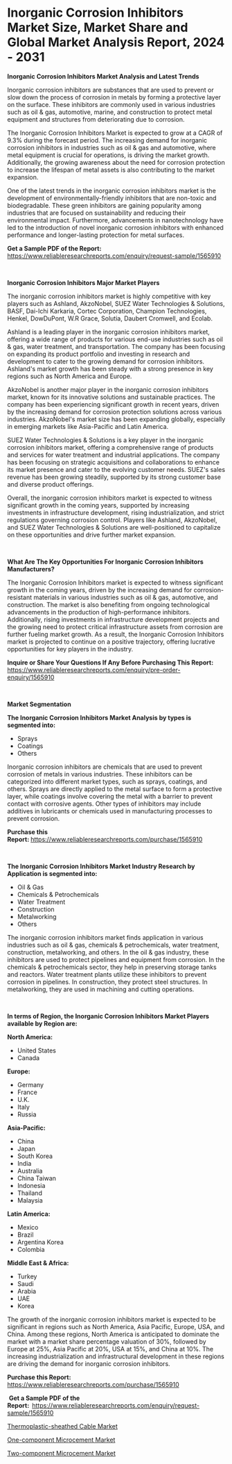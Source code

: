 <p><h1>Inorganic Corrosion Inhibitors Market Size, Market Share and Global Market Analysis Report, 2024 - 2031</h1></p><p><strong>Inorganic Corrosion Inhibitors Market Analysis and Latest Trends</strong></p>
<p><p>Inorganic corrosion inhibitors are substances that are used to prevent or slow down the process of corrosion in metals by forming a protective layer on the surface. These inhibitors are commonly used in various industries such as oil & gas, automotive, marine, and construction to protect metal equipment and structures from deteriorating due to corrosion.</p><p>The Inorganic Corrosion Inhibitors Market is expected to grow at a CAGR of 9.3% during the forecast period. The increasing demand for inorganic corrosion inhibitors in industries such as oil & gas and automotive, where metal equipment is crucial for operations, is driving the market growth. Additionally, the growing awareness about the need for corrosion protection to increase the lifespan of metal assets is also contributing to the market expansion.</p><p>One of the latest trends in the inorganic corrosion inhibitors market is the development of environmentally-friendly inhibitors that are non-toxic and biodegradable. These green inhibitors are gaining popularity among industries that are focused on sustainability and reducing their environmental impact. Furthermore, advancements in nanotechnology have led to the introduction of novel inorganic corrosion inhibitors with enhanced performance and longer-lasting protection for metal surfaces.</p></p>
<p><strong>Get a Sample PDF of the Report:&nbsp;</strong> <a href="https://www.reliableresearchreports.com/enquiry/request-sample/1565910">https://www.reliableresearchreports.com/enquiry/request-sample/1565910</a></p>
<p>&nbsp;</p>
<p><strong>Inorganic Corrosion Inhibitors Major Market Players</strong></p>
<p><p>The inorganic corrosion inhibitors market is highly competitive with key players such as Ashland, AkzoNobel, SUEZ Water Technologies & Solutions, BASF, Dai-Ichi Karkaria, Cortec Corporation, Champion Technologies, Henkel, DowDuPont, W.R Grace, Solutia, Daubert Cromwell, and Ecolab.</p><p>Ashland is a leading player in the inorganic corrosion inhibitors market, offering a wide range of products for various end-use industries such as oil & gas, water treatment, and transportation. The company has been focusing on expanding its product portfolio and investing in research and development to cater to the growing demand for corrosion inhibitors. Ashland's market growth has been steady with a strong presence in key regions such as North America and Europe.</p><p>AkzoNobel is another major player in the inorganic corrosion inhibitors market, known for its innovative solutions and sustainable practices. The company has been experiencing significant growth in recent years, driven by the increasing demand for corrosion protection solutions across various industries. AkzoNobel's market size has been expanding globally, especially in emerging markets like Asia-Pacific and Latin America.</p><p>SUEZ Water Technologies & Solutions is a key player in the inorganic corrosion inhibitors market, offering a comprehensive range of products and services for water treatment and industrial applications. The company has been focusing on strategic acquisitions and collaborations to enhance its market presence and cater to the evolving customer needs. SUEZ's sales revenue has been growing steadily, supported by its strong customer base and diverse product offerings.</p><p>Overall, the inorganic corrosion inhibitors market is expected to witness significant growth in the coming years, supported by increasing investments in infrastructure development, rising industrialization, and strict regulations governing corrosion control. Players like Ashland, AkzoNobel, and SUEZ Water Technologies & Solutions are well-positioned to capitalize on these opportunities and drive further market expansion.</p></p>
<p>&nbsp;</p>
<p><strong>What Are The Key Opportunities For Inorganic Corrosion Inhibitors Manufacturers?</strong></p>
<p><p>The Inorganic Corrosion Inhibitors market is expected to witness significant growth in the coming years, driven by the increasing demand for corrosion-resistant materials in various industries such as oil & gas, automotive, and construction. The market is also benefiting from ongoing technological advancements in the production of high-performance inhibitors. Additionally, rising investments in infrastructure development projects and the growing need to protect critical infrastructure assets from corrosion are further fueling market growth. As a result, the Inorganic Corrosion Inhibitors market is projected to continue on a positive trajectory, offering lucrative opportunities for key players in the industry.</p></p>
<p><strong>Inquire or Share Your Questions If Any Before Purchasing This Report:</strong> <a href="https://www.reliableresearchreports.com/enquiry/pre-order-enquiry/1565910">https://www.reliableresearchreports.com/enquiry/pre-order-enquiry/1565910</a></p>
<p>&nbsp;</p>
<p><strong>Market Segmentation</strong></p>
<p><strong>The Inorganic Corrosion Inhibitors Market Analysis by types is segmented into:</strong></p>
<p><ul><li>Sprays</li><li>Coatings</li><li>Others</li></ul></p>
<p><p>Inorganic corrosion inhibitors are chemicals that are used to prevent corrosion of metals in various industries. These inhibitors can be categorized into different market types, such as sprays, coatings, and others. Sprays are directly applied to the metal surface to form a protective layer, while coatings involve covering the metal with a barrier to prevent contact with corrosive agents. Other types of inhibitors may include additives in lubricants or chemicals used in manufacturing processes to prevent corrosion.</p></p>
<p><strong>Purchase this Report:&nbsp;</strong><a href="https://www.reliableresearchreports.com/purchase/1565910">https://www.reliableresearchreports.com/purchase/1565910</a></p>
<p>&nbsp;</p>
<p><strong>The Inorganic Corrosion Inhibitors Market Industry Research by Application is segmented into:</strong></p>
<p><ul><li>Oil & Gas</li><li>Chemicals & Petrochemicals</li><li>Water Treatment</li><li>Construction</li><li>Metalworking</li><li>Others</li></ul></p>
<p><p>The inorganic corrosion inhibitors market finds application in various industries such as oil & gas, chemicals & petrochemicals, water treatment, construction, metalworking, and others. In the oil & gas industry, these inhibitors are used to protect pipelines and equipment from corrosion. In the chemicals & petrochemicals sector, they help in preserving storage tanks and reactors. Water treatment plants utilize these inhibitors to prevent corrosion in pipelines. In construction, they protect steel structures. In metalworking, they are used in machining and cutting operations.</p></p>
<p>&nbsp;</p>
<p><strong>In terms of Region, the Inorganic Corrosion Inhibitors Market Players available by Region are:</strong></p>
<p>
    <p> <strong> North America: </strong>
        <ul>
            <li>United States</li>
            <li>Canada</li>
        </ul>
        </p> 
    <p> <strong> Europe: </strong>
        <ul>
            <li>Germany</li>
            <li>France</li>
            <li>U.K.</li>
            <li>Italy</li>
            <li>Russia</li>
        </ul>
        </p> 
    <p> <strong> Asia-Pacific: </strong>
        <ul>
            <li>China</li>
            <li>Japan</li>
            <li>South Korea</li>
            <li>India</li>
            <li>Australia</li>
            <li>China Taiwan</li>
            <li>Indonesia</li>
            <li>Thailand</li>
            <li>Malaysia</li>
        </ul>
        </p> 
    <p> <strong> Latin America: </strong>
        <ul>
            <li>Mexico</li>
            <li>Brazil</li>
            <li>Argentina Korea</li>
            <li>Colombia</li>
        </ul>
        </p> 
    <p> <strong> Middle East & Africa: </strong>
        <ul>
            <li>Turkey</li>
            <li>Saudi</li>
            <li>Arabia</li>
            <li>UAE</li>
            <li>Korea</li>
        </ul>
    </p>
    </p>
<p><p>The growth of the inorganic corrosion inhibitors market is expected to be significant in regions such as North America, Asia Pacific, Europe, USA, and China. Among these regions, North America is anticipated to dominate the market with a market share percentage valuation of 30%, followed by Europe at 25%, Asia Pacific at 20%, USA at 15%, and China at 10%. The increasing industrialization and infrastructural development in these regions are driving the demand for inorganic corrosion inhibitors.</p></p>
<p><strong>Purchase this Report: </strong><a href="https://www.reliableresearchreports.com/purchase/1565910">https://www.reliableresearchreports.com/purchase/1565910</a></p>
<p>&nbsp;<strong>Get a Sample PDF of the Report:&nbsp;&nbsp;</strong><a href="https://www.reliableresearchreports.com/enquiry/request-sample/1565910">https://www.reliableresearchreports.com/enquiry/request-sample/1565910</a></p>
<p><strong></strong></p>
<p><p><a href="https://view.publitas.com/reportprime-1/thermoplastic-sheathed-cable-market-furnish-information-about-market-size-market-share-market-dynamics-and-projections-spanning-from-2024-to-2031/">Thermoplastic-sheathed Cable Market</a></p><p><a href="https://view.publitas.com/reportprime-1/one-component-microcement-market-size-and-growth-market-segmentation-regional-and-country-breakdowns-and-market-trends-for-period-from-2023-2030/">One-component Microcement Market</a></p><p><a href="https://view.publitas.com/reportprime-1/global-two-component-microcement-market-by-types-applications-and-major-players-with-regional-growth-rate-analysis-and-development-situation-from-2023-to-2030/">Two-component Microcement Market</a></p></p>